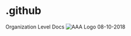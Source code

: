 # .github
Organization Level Docs
![AAA Logo 08-10-2018](https://user-images.githubusercontent.com/44618325/174671352-d4152ca4-1705-46b1-b67e-2e72d338c360.png)
